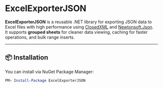 ﻿# ExcelExporterJSON

**ExcelExporterJSON** is a reusable .NET library for exporting JSON data to Excel files with high performance using [ClosedXML](https://github.com/ClosedXML/ClosedXML) and [Newtonsoft.Json](https://www.newtonsoft.com/json).  
It supports **grouped sheets** for cleaner data viewing, caching for faster operations, and bulk range inserts.

---

## 📦 Installation

You can install via NuGet Package Manager:

```powershell
PM> Install-Package ExcelExporterJSON
```